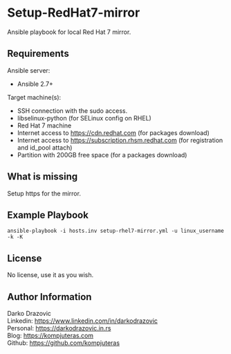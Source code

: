 Setup-RedHat7-mirror
=========
Ansible playbook for local Red Hat 7 mirror.

Requirements
------------
Ansible server:
- Ansible 2.7+

Target machine(s):
- SSH connection with the sudo access.
- libselinux-python (for SELinux config on RHEL)
- Red Hat 7 machine
- Internet access to https://cdn.redhat.com (for packages download)
- Internet access to https://subscription.rhsm.redhat.com (for registration and id_pool attach)
- Partition with 200GB free space (for a packages download)

What is missing 
--------------
Setup https for the mirror.

Example Playbook
----------------
`ansible-playbook -i hosts.inv setup-rhel7-mirror.yml -u linux_username -k -K`

License
-------
No license, use it as you wish.

Author Information
------------------

Darko Drazovic \
Linkedin: https://www.linkedin.com/in/darkodrazovic \
Personal: https://darkodrazovic.in.rs \
Blog: https://kompjuteras.com \
Github: https://github.com/kompjuteras

